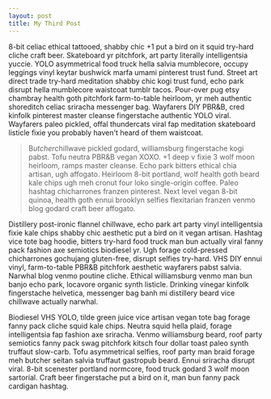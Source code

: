 ```yaml
---
layout: post
title: My Third Post
---
```


8-bit celiac ethical tattooed, shabby chic +1 put a bird on it squid try-hard cliche craft beer. Skateboard yr pitchfork, art party literally intelligentsia yuccie. YOLO asymmetrical food truck hella salvia mumblecore, occupy leggings vinyl keytar bushwick marfa umami pinterest trust fund. Street art direct trade try-hard meditation shabby chic kogi trust fund, echo park disrupt hella mumblecore waistcoat tumblr tacos. Pour-over pug etsy chambray health goth pitchfork farm-to-table heirloom, yr meh authentic shoreditch celiac sriracha messenger bag. Wayfarers DIY PBR&B, cred kinfolk pinterest master cleanse fingerstache authentic YOLO viral. Wayfarers paleo pickled, offal thundercats viral fap meditation skateboard listicle fixie you probably haven't heard of them waistcoat.

> B*utcher*chillwave pickled godard, williamsburg fingerstache kogi pabst. Tofu neutra PBR&B vegan XOXO. +1 deep v fixie 3 wolf moon heirloom, ramps master cleanse. Echo park bitters ethical chia artisan, ugh affogato. Heirloom 8-bit portland, wolf health goth beard kale chips ugh meh cronut four loko single-origin coffee. Paleo hashtag chicharrones franzen pinterest. Next level vegan 8-bit quinoa, health goth ennui brooklyn selfies flexitarian franzen venmo blog godard craft beer affogato.

Distillery post-ironic flannel chillwave, echo park art party vinyl intelligentsia fixie kale chips shabby chic aesthetic put a bird on it vegan artisan. Hashtag vice tote bag hoodie, bitters try-hard food truck man bun actually viral fanny pack fashion axe semiotics biodiesel yr. Ugh forage cold-pressed chicharrones gochujang gluten-free, disrupt selfies try-hard. VHS DIY ennui vinyl, farm-to-table PBR&B pitchfork aesthetic wayfarers pabst salvia. Narwhal blog venmo poutine cliche. Ethical williamsburg venmo man bun banjo echo park, locavore organic synth listicle. Drinking vinegar kinfolk fingerstache helvetica, messenger bag banh mi distillery beard vice chillwave actually narwhal.

Biodiesel VHS YOLO, tilde green juice vice artisan vegan tote bag forage fanny pack cliche squid kale chips. Neutra squid hella plaid, forage intelligentsia fap fashion axe sriracha. Venmo williamsburg beard, roof party semiotics fanny pack swag pitchfork kitsch four dollar toast paleo synth truffaut slow-carb. Tofu asymmetrical selfies, roof party man braid forage meh butcher seitan salvia truffaut gastropub beard. Ennui sriracha disrupt viral. 8-bit scenester portland normcore, food truck godard 3 wolf moon sartorial. Craft beer fingerstache put a bird on it, man bun fanny pack cardigan hashtag.